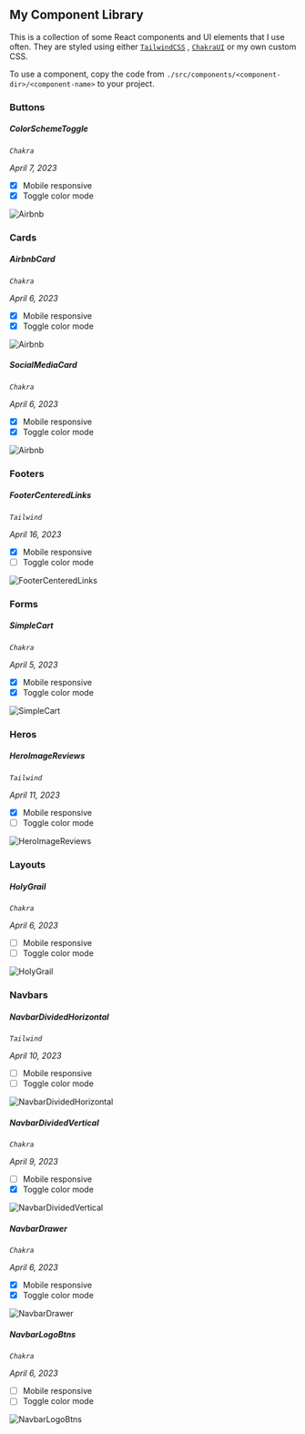 ## My Component Library

This is a collection of some React components and UI elements that I use often. They are styled using either [`TailwindCSS`](https://tailwindcss.com/) , [`ChakraUI`](https://chakra-ui.com/) or my own custom CSS.

To use a component, copy the code from `./src/components/<component-dir>/<component-name>` to your project.  

### Buttons 

##### ColorSchemeToggle

*`Chakra`*

*April 7, 2023*

- [x] Mobile responsive
- [x] Toggle color mode

![Airbnb](./docs/ColorSchemeToggle1.jpg)

### Cards 

##### AirbnbCard

*`Chakra`*

*April 6, 2023*

- [x] Mobile responsive
- [x] Toggle color mode

![Airbnb](./docs/AirbnbCard1.jpg)

##### SocialMediaCard

*`Chakra`*

*April 6, 2023*

- [x] Mobile responsive
- [x] Toggle color mode

![Airbnb](./docs/SocialMediaCard.jpg)

### Footers 

##### FooterCenteredLinks

*`Tailwind`*

*April 16, 2023*

- [x] Mobile responsive
- [ ] Toggle color mode

![FooterCenteredLinks](./public/FooterCenteredLinks.jpg)

### Forms 

##### SimpleCart

*`Chakra`*

*April 5, 2023*

- [x] Mobile responsive
- [x] Toggle color mode

![SimpleCart](./docs/SimpleCart1.jpg)

### Heros 

##### HeroImageReviews

*`Tailwind`*

*April 11, 2023*

- [x] Mobile responsive
- [ ] Toggle color mode

![HeroImageReviews](./docs/HeroImageReviews.jpg)

### Layouts 

##### HolyGrail

*`Chakra`*

*April 6, 2023*

- [ ] Mobile responsive
- [ ] Toggle color mode

![HolyGrail](./docs/HolyGrail.jpg)

### Navbars 

##### NavbarDividedHorizontal

*`Tailwind`*

*April 10, 2023*

- [ ] Mobile responsive
- [ ] Toggle color mode

![NavbarDividedHorizontal](./docs/NavbarDividedHorizontal.jpg)

##### NavbarDividedVertical

*`Chakra`*

*April 9, 2023*

- [ ] Mobile responsive
- [x] Toggle color mode

![NavbarDividedVertical](./docs/NavbarDividedVertical.jpg)

##### NavbarDrawer

*`Chakra`*

*April 6, 2023*

- [x] Mobile responsive
- [x] Toggle color mode

![NavbarDrawer](./docs/NavbarDrawer.jpg)

##### NavbarLogoBtns

*`Chakra`*

*April 6, 2023*

- [ ] Mobile responsive
- [ ] Toggle color mode

![NavbarLogoBtns](./docs/NavbarLogoBtns.jpg)